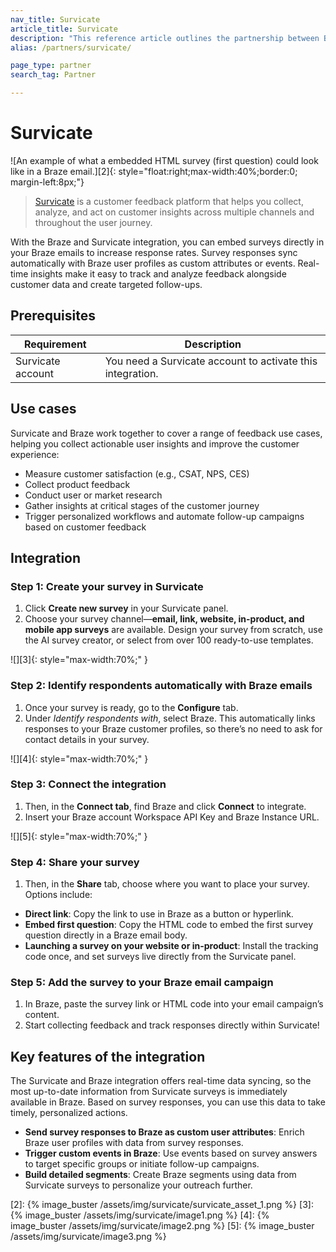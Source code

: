 ```yaml
---
nav_title: Survicate
article_title: Survicate
description: "This reference article outlines the partnership between Braze and Survicate - an NPS and customer feedback survey software that helps you get a constant stream of user insights at all stages of the funnel."
alias: /partners/survicate/

page_type: partner
search_tag: Partner

---
```


# Survicate

![An example of what a embedded HTML survey (first question) could look like in a Braze email.][2]{: style="float:right;max-width:40%;border:0; margin-left:8px;"}

> [Survicate][1] is a customer feedback platform that helps you collect, analyze, and act on customer insights across multiple channels and throughout the user journey.  

With the Braze and Survicate integration, you can embed surveys directly in your Braze emails to increase response rates. Survey responses sync automatically with Braze user profiles as custom attributes or events. Real-time insights make it easy to track and analyze feedback alongside customer data and create targeted follow-ups.

## Prerequisites

| Requirement | Description |
| ----------- | ----------- |
| Survicate account | You need a Survicate account to activate this integration. |

## Use cases

Survicate and Braze work together to cover a range of feedback use cases, helping you collect actionable user insights and improve the customer experience:
- Measure customer satisfaction (e.g., CSAT, NPS, CES)
- Collect product feedback
- Conduct user or market research
- Gather insights at critical stages of the customer journey
- Trigger personalized workflows and automate follow-up campaigns based on customer feedback


## Integration

### Step 1: Create your survey in Survicate

1. Click **Create new survey** in your Survicate panel.
2. Choose your survey channel—**email, link, website, in-product, and mobile app surveys** are available. Design your survey from scratch, use the AI survey creator, or select from over 100 ready-to-use templates.


![][3]{: style="max-width:70%;" }

### Step 2: Identify respondents automatically with Braze emails

1. Once your survey is ready, go to the **Configure** tab.
2. Under *Identify respondents with*, select Braze. This automatically links responses to your Braze customer profiles, so there’s no need to ask for contact details in your survey.


![][4]{: style="max-width:70%;" }

### Step 3: Connect the integration

1. Then, in the **Connect tab**, find Braze and click **Connect** to integrate. 
2. Insert your Braze account Workspace API Key and Braze Instance URL.


![][5]{: style="max-width:70%;" }

### Step 4: Share your survey
1. Then, in the **Share** tab, choose where you want to place your survey. Options include:
- **Direct link**: Copy the link to use in Braze as a button or hyperlink.
- **Embed first question**: Copy the HTML code to embed the first survey question directly in a Braze email body.
- **Launching a survey on your website or in-product**: Install the tracking code once, and set surveys live directly from the Survicate panel.

### Step 5: Add the survey to your Braze email campaign
1. In Braze, paste the survey link or HTML code into your email campaign’s content.
2. Start collecting feedback and track responses directly within Survicate!

## Key features of the integration

The Survicate and Braze integration offers real-time data syncing, so the most up-to-date information from Survicate surveys is immediately available in Braze. Based on survey responses, you can use this data to take timely, personalized actions.

- **Send survey responses to Braze as custom user attributes**: Enrich Braze user profiles with data from survey responses.
- **Trigger custom events in Braze**: Use events based on survey answers to target specific groups or initiate follow-up campaigns.
- **Build detailed segments**: Create Braze segments using data from Survicate surveys to personalize your outreach further.


[1]: https://survicate.com/integrations/braze-survey/?utm_source=braze&utm_medium=integrations&utm_campaign=helpcenter
[2]:  {% image_buster /assets/img/survicate/survicate_asset_1.png %}
[3]:  {% image_buster /assets/img/survicate/image1.png %}
[4]:  {% image_buster /assets/img/survicate/image2.png %}
[5]:  {% image_buster /assets/img/survicate/image3.png %}
